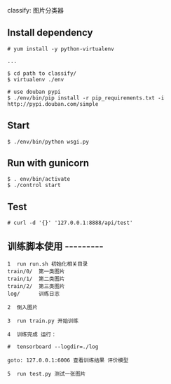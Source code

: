 classify: 图片分类器


## Install dependency

    # yum install -y python-virtualenv

    ...

    $ cd path to classify/
    $ virtualenv ./env

    # use douban pypi
    $ ./env/bin/pip install -r pip_requirements.txt -i http://pypi.douban.com/simple


## Start

    $ ./env/bin/python wsgi.py


## Run with gunicorn

    $ . env/bin/activate
    $ ./control start
    

## Test
    # curl -d '{}' '127.0.0.1:8888/api/test'


## 训练脚本使用 ---------
    1  run run.sh 初始化相关目录 
    train/0/  第一类图片
    train/1/  第二类图片
    train/2/  第三类图片
    log/      训练日志

    2  倒入图片

    3  run train.py 开始训练

    4  训练完成 运行：

    #  tensorboard --logdir=./log

    goto: 127.0.0.1:6006 查看训练结果 评价模型

    5  run test.py 测试一张图片